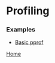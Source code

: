 # Profiling

### Examples

- [Basic pprof](https://github.com/golang-basics/concurrency/blob/master/profiling/basic-pprof/main.go)

[Home](https://github.com/golang-basics/concurrency)
